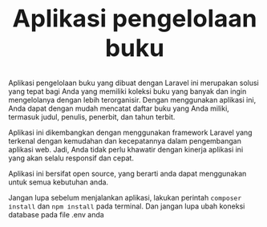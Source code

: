 <h1 style="text-align:center; font-size:3rem;">Aplikasi pengelolaan buku</h1>

Aplikasi pengelolaan buku yang dibuat dengan Laravel ini merupakan solusi yang tepat bagi Anda yang memiliki koleksi buku yang banyak dan ingin mengelolanya dengan lebih terorganisir. Dengan menggunakan aplikasi ini, Anda dapat dengan mudah mencatat daftar buku yang Anda miliki, termasuk judul, penulis, penerbit, dan tahun terbit.

Aplikasi ini dikembangkan dengan menggunakan framework Laravel yang terkenal dengan kemudahan dan kecepatannya dalam pengembangan aplikasi web. Jadi, Anda tidak perlu khawatir dengan kinerja aplikasi ini yang akan selalu responsif dan cepat.

Aplikasi ini bersifat open source, yang berarti anda dapat menggunakan untuk semua kebutuhan anda.

Jangan lupa sebelum menjalankan aplikasi, lakukan perintah <span style="font-family:monospace; font-size:0.8rem;">composer install</span> dan <span style="font-family:monospace; font-size:0.8rem;">npm install</span> pada terminal. Dan jangan lupa ubah koneksi database pada file .env anda
